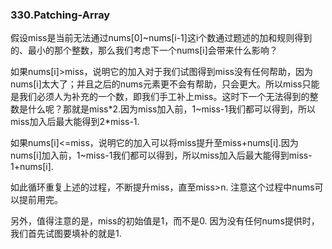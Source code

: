 ### 330.Patching-Array

假设miss是当前无法通过nums[0]~nums[i-1]这i个数通过题述的加和规则得到的、最小的那个整数，那么我们考虑下一个nums[i]会带来什么影响？

如果nums[i]>miss，说明它的加入对于我们试图得到miss没有任何帮助，因为nums[i]太大了；并且之后的nums元素更不会有帮助，只会更大。所以miss只能是我们必须人为补充的一个数，即我们手工补上miss。这时下一个无法得到的整数是什么呢？那就是miss\*2.因为miss加入前，1~miss-1我们都可以得到，所以miss加入后最大能得到2\*miss-1.

如果nums[i]<=miss，说明它的加入可以将miss提升至miss+nums[i].因为nums[i]加入前，1~miss-1我们都可以得到，所以miss加入后最大能得到miss-1+nums[i].

如此循环重复上述的过程，不断提升miss，直至miss>n. 注意这个过程中nums可以提前用完。

另外，值得注意的是，miss的初始值是1，而不是0. 因为没有任何nums提供时，我们首先试图要填补的就是1.
